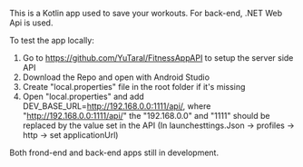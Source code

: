 This is a Kotlin app used to save your workouts. For back-end, .NET Web Api is used.


To test the app locally:
1. Go to https://github.com/YuTaral/FitnessAppAPI to setup the server side API
2. Download the Repo and open with Android Studio
3. Create "local.properties" file in the root folder if it's missing
4. Open "local.properties" and add DEV_BASE_URL=http://192.168.0.0:1111/api/, 
   where "http://192.168.0.0:1111/api/" the "192.168.0.0" and "1111" should be replaced by the value set in the API (In launchesttings.Json -> profiles -> http -> set applicationUrl)

Both frond-end and back-end apps still in development.
